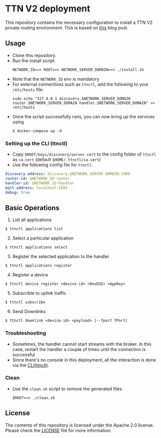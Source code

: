 # TTN V2 deployment

This repository contains the necessary configuration to install a TTN V2 private routing environment.
This is based on [this](https://www.thethingsnetwork.org/article/deploying-a-private-routing-environment-with-docker-compose) blog post.

## Usage

* Clone this repository.
* Run the install script:
    ```
    NETWORK_ID=<> ROOT=<> NETWORK_SERVER_DOMAIN=<> ./install.sh
    ```
* Note that the `NETWORK_ID` env is mandatory
* For external connections such as `ttnctl`, add the following to your `/etc/hosts` file:
  ```
  sudo echo "127.0.0.1 discovery.$NETWORK_SERVER_DOMAIN router.$NETWORK_SERVER_DOMAIN handler.$NETWORK_SERVER_DOMAIN" >> /etc/hosts
  ```
* Once the script successfully runs, you can now bring up the services using
  ```
  $ docker-compose up -d
  ```
  
### Setting up the CLI (ttnctl)
* Copy `$ROOT/keys/discovery/server.cert` to the config folder of `ttnctl` as `ca.cert` (default `$HOME/.ttnctl/ca.cert`)
* Use the following config file for `ttnctl`:

```yaml
discovery-address: discovery.$NETWORK_SERVER_DOMAIN:1900
router-id: $NETWORK_ID-router
handler-id: $NETWORK_ID-handler
mqtt-address: localhost:1883
debug: true
```

## Basic Operations

1. List all applications 
  ```
  $ ttnctl applications list
  ```
2. Select a particular application
  ```
  $ ttnctl applications select
  ```
3. Register the selected application to the handler
  ```
  $ ttnctl applications register
  ```
4. Register a device
  ```
  $ ttnctl device register <device-id> <DevEUI> <AppKey>
  ```
5. Subscrible to uplink traffic
  ```
  $ ttnctl subscribe
  ```
6. Send Downlinks
  ```
  $ ttnctl downlink <device-id> <payload> [--fport fPort]
  ```


### Troubleshooting

* Sometimes, the handler cannot start streams with the broker. In this case, restart the handler a couple of times until the connection is successful
* Since there's no console in this deployment, all the interaction is done via the [CLI(ttnctl)](https://www.thethingsnetwork.org/docs/network/cli/quick-start.html).


### Clean

* Use the `clean.sh` script to remove the generated files.
    ```
    $ROOT=<> ./clean.sh
    ```

## License

The contents of this repository is licensed under the Apache 2.0 license. Please check the [LICENSE](./LICENSE) file for more information.